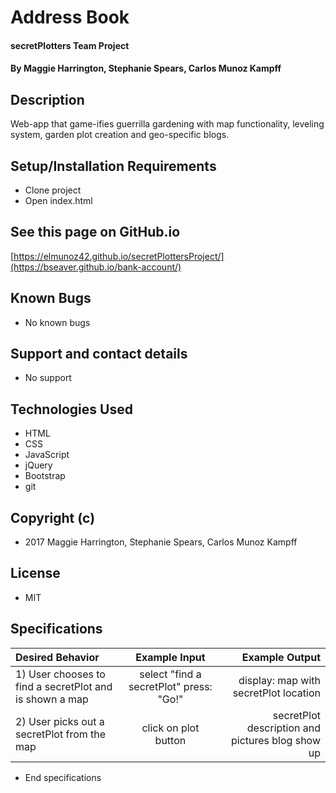 # Address Book

#### secretPlotters Team Project

#### By Maggie Harrington, Stephanie Spears, Carlos Munoz Kampff

## Description

Web-app that game-ifies guerrilla gardening with map functionality, leveling system, garden plot creation and geo-specific blogs.

## Setup/Installation Requirements
* Clone project
* Open index.html

## See this page on GitHub.io
[https://elmunoz42.github.io/secretPlottersProject/](https://bseaver.github.io/bank-account/)


## Known Bugs
* No known bugs

## Support and contact details
* No support

## Technologies Used
* HTML
* CSS
* JavaScript
* jQuery
* Bootstrap
* git

## Copyright (c)
* 2017 Maggie Harrington, Stephanie Spears, Carlos Munoz Kampff

## License
* MIT

## Specifications
|Desired Behavior | Example Input | Example Output |
|:----------------|:-------------:|---------------:|
|1) User chooses to find a secretPlot and is shown a map| select "find a secretPlot" press: "Go!"| display: map with secretPlot location|
|2) User picks out a secretPlot from the map| click on plot button | secretPlot description and pictures blog show up |


* End specifications
